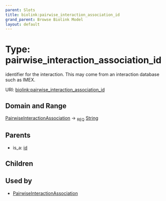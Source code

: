 ```yaml
---
parent: Slots
title: biolink:pairwise_interaction_association_id
grand_parent: Browse Biolink Model
layout: default
---
```


# Type: pairwise_interaction_association_id


identifier for the interaction. This may come from an interaction database such as IMEX.

URI: [biolink:pairwise_interaction_association_id](https://w3id.org/biolink/vocab/pairwise_interaction_association_id)

## Domain and Range

[PairwiseInteractionAssociation](PairwiseInteractionAssociation.md) ->  <sub>REQ</sub> [String](types/String.md)

## Parents

 *  is_a: [id](id.md)

## Children


## Used by

 * [PairwiseInteractionAssociation](PairwiseInteractionAssociation.md)
